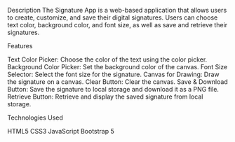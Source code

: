 Description
The Signature App is a web-based application that allows users to create, customize, and save their digital signatures. Users can choose text color, background color, and font size, as well as save and retrieve their signatures.

Features

Text Color Picker: Choose the color of the text using the color picker.
Background Color Picker: Set the background color of the canvas.
Font Size Selector: Select the font size for the signature.
Canvas for Drawing: Draw the signature on a canvas.
Clear Button: Clear the canvas.
Save & Download Button: Save the signature to local storage and download it as a PNG file.
Retrieve Button: Retrieve and display the saved signature from local storage.

Technologies Used

HTML5
CSS3
JavaScript
Bootstrap 5
